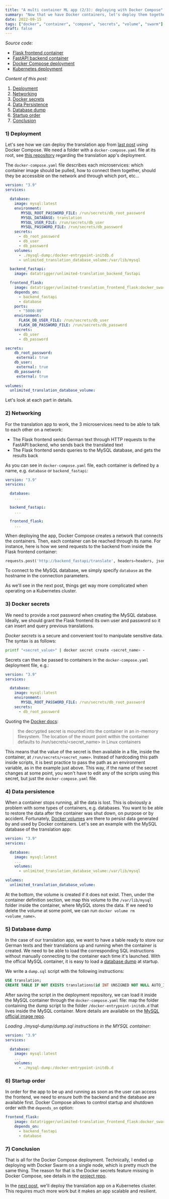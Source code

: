 ```yaml
---
title: "A multi container ML app (2/3): deploying with Docker Compose"
summary: "Now that we have Docker containers, let's deploy them together with Docker Compose. Also covered: security with Docker secrets, data persistence with Docker volumes and dependency ordering."
date: 2022-09-15
tags: ["docker", "container", "compose", "secrets", "volume", "swarm"]
draft: false
---
```


*Source code:*
* [Flask frontend container](https://github.com/datatrigger/unlimited_translation-frontend-swarm)
* [FastAPI backend container](https://github.com/datatrigger/unlimited_translation-backend)
* [Docker Compose deployment](https://github.com/datatrigger/unlimited-translation_docker_swarm)
* [Kubernetes deployment](https://github.com/datatrigger/unlimited-translation_kubernetes)

*Content of this post:*
1) [Deployment](#1-deployment)
2) [Networking](#2-networking)
3) [Docker secrets](#3-docker-secrets)
4) [Data Persistence](#4-data-persistence)
5) [Database dump](#5-database-dump)
6) [Startup order](#6-startup-order)
7) [Conclusion](#7-conclusion)

### 1) Deployment

Let's see how we can deploy the translation app from [last post](https://vlg.engineer/post/unlimited_translation_docker/) using Docker Compose. We need a folder with a ```docker-compose.yaml``` file at its root, see [this repository](https://github.com/datatrigger/unlimited-translation_docker_swarm) regarding the translation app's deployment.

The ```docker-compose.yaml``` file describes each microservices: which container image should be pulled, how to connect them together, should they be accessible on the network and through which port, etc...

```yaml
version: "3.9"
services:

  database:
    image: mysql:latest
    environment:
       MYSQL_ROOT_PASSWORD_FILE: /run/secrets/db_root_password
       MYSQL_DATABASE: translation
       MYSQL_USER_FILE: /run/secrets/db_user
       MYSQL_PASSWORD_FILE: /run/secrets/db_password
    secrets:
      - db_root_password
      - db_user
      - db_password
    volumes:
      - ./mysql-dump:/docker-entrypoint-initdb.d
      - unlimited_translation_database_volume:/var/lib/mysql

  backend_fastapi:
    image: datatrigger/unlimited-translation_backend_fastapi

  frontend_flask:
    image: datatrigger/unlimited-translation_frontend_flask:docker_swarm
    depends_on:
      - backend_fastapi
      - database
    ports:
      - "5000:80"
    environment:
      FLASK_DB_USER_FILE: /run/secrets/db_user
      FLASK_DB_PASSWORD_FILE: /run/secrets/db_password
    secrets:
      - db_user
      - db_password

secrets:
    db_root_password:
     external: true
    db_user:
     external: true
    db_password:
     external: true
   
volumes:
  unlimited_translation_database_volume:
```

Let's look at each part in details.

### 2) Networking

For the translation app to work, the 3 microservices need to be able to talk to each other on a network:
* The Flask frontend sends German text through HTTP requests to the FastAPI backend, who sends back the translated text
* The Flask frontend sends queries to the MySQL database, and gets the results back

As you can see in ```docker-compose.yaml``` file, each container is defined by a name, e.g. ```database``` or ```backend_fastapi```:

```yaml
version: "3.9"
services:

  database:
    ...

  backend_fastapi:
    ...

  frontend_flask:
    ...
```

When deploying the app, Docker Compose creates a network that connects the containers. Then, each container can be reached through its name. For instance, here is how we send requests to the backend from inside the Flask frontend container:

```python
requests.post('http://backend_fastapi/translate', headers=headers, json=json_data).json()['text_en']
```

To connect to the MySQL database, we simply specify ```database``` as the hostname in the connection parameters.

As we'll see in the next post, things get way more complicated when operating on a Kubernetes cluster.

### 3) Docker secrets

We need to provide a root password when creating the MySQL database. Ideally, we should grant the Flask frontend its own user and password so it can insert and query previous translations.

*Docker secrets* is a secure and convenient tool to manipulate sensitive data. The syntax is as follows:

```bash
printf "<secret_value>" | docker secret create <secret_name> -
```

Secrets can then be passed to containers in the ```docker-compose.yaml``` deployment file, e.g.:

```yaml
version: "3.9"
services:

  database:
    image: mysql:latest
    environment:
       MYSQL_ROOT_PASSWORD_FILE: /run/secrets/db_root_password
    secrets:
      - db_root_password
```
Quoting the [Docker docs](https://docs.docker.com/engine/swarm/secrets/):

> the decrypted secret is mounted into the container in an in-memory filesystem. The location of the mount point within the container defaults to /run/secrets/<secret_name> in Linux containers

This means that the value of the secret is then available in a file, inside the container, at ```/run/secrets/<secret_name>```. Instead of hardcoding this path inside scripts, it is best practice to pass the path as an environment variable, as in the example just above. This way, if the name of the secret changes at some point, you won't have to edit any of the scripts using this secret, but just the ```docker-compose.yaml``` file.

### 4) Data persistence

When a container stops running, all the data is lost. This is obviously a problem with some types of containers, e.g. databases. You want to be able to restore the data after the container was shut down, on purpose or by accident. Fortunately, [Docker volumes](https://docs.docker.com/storage/volumes/) are there to persist data generated by and used by Docker containers. Let's see an example with the MySQL database of the translation app:

```yaml
version: "3.9"
services:

  database:
    image: mysql:latest
    ...
    volumes:
      - unlimited_translation_database_volume:/var/lib/mysql   

volumes:
  unlimited_translation_database_volume:
```

At the bottom, the volume is created if it does not exist. Then, under the container definition section, we map this volume to the ```/var/lib/mysql``` folder inside the container, where MySQL stores the data. If we need to delete the volume at some point, we can run ```docker volume rm <volume_name>```.

### 5) Database dump

In the case of our translation app, we want to have a table ready to store our German texts and their translations up and running when the container is created. We need to be able to load the corresponding SQL instructions without manually connecting to the container each time it's launched. With the offical MySQL container, it is easy to load a [database dump](https://en.wikipedia.org/wiki/Database_dump) at startup.

We write a ```dump.sql``` script with the following instructions:

```sql
USE translation;
CREATE TABLE IF NOT EXISTS translations(id INT UNSIGNED NOT NULL AUTO_INCREMENT PRIMARY KEY, text_de LONGTEXT, text_en LONGTEXT);
```

After saving the script in the deployment repository, we can load it inside the MySQL container through the ```docker-compose.yaml``` file: map the folder containing the dump script to the folder ```/docker-entrypoint-initdb.d``` that lives inside the MySQL container. More details are available on the [MySQL official image repo](https://hub.docker.com/_/mysql).

*Loading ./mysql-dump/dump.sql instructions in the MYSQL container:*

```yaml
version: "3.9"
services:

  database:
    image: mysql:latest
    ...
    volumes:
      - ./mysql-dump:/docker-entrypoint-initdb.d
```

### 6) Startup order

In order for the app to be up and running as soon as the user can access the frontend, we need to ensure both the backend and the database are available first. Docker Compose allows to control startup and shutdown order with the ```depends_on``` option:

```yaml
frontend_flask:
    image: datatrigger/unlimited-translation_frontend_flask:docker_swarm
    depends_on:
      - backend_fastapi
      - database
```

### 7) Conclusion

That is all for the Docker Compose deployment. Technically, I ended up deploying with Docker Swarm on a single node, which is pretty much the same thing. The reason for that is the Docker secrets feature missing in Docker Compose, see details in the [project repo](https://github.com/datatrigger/unlimited-translation_docker_swarm).

In the [next post](https://vlg.engineer/post/unlimited_translation_kubernetes/), we'll deploy the translation app on a Kubernetes cluster. This requires much more work but it makes an app scalable and resilient.